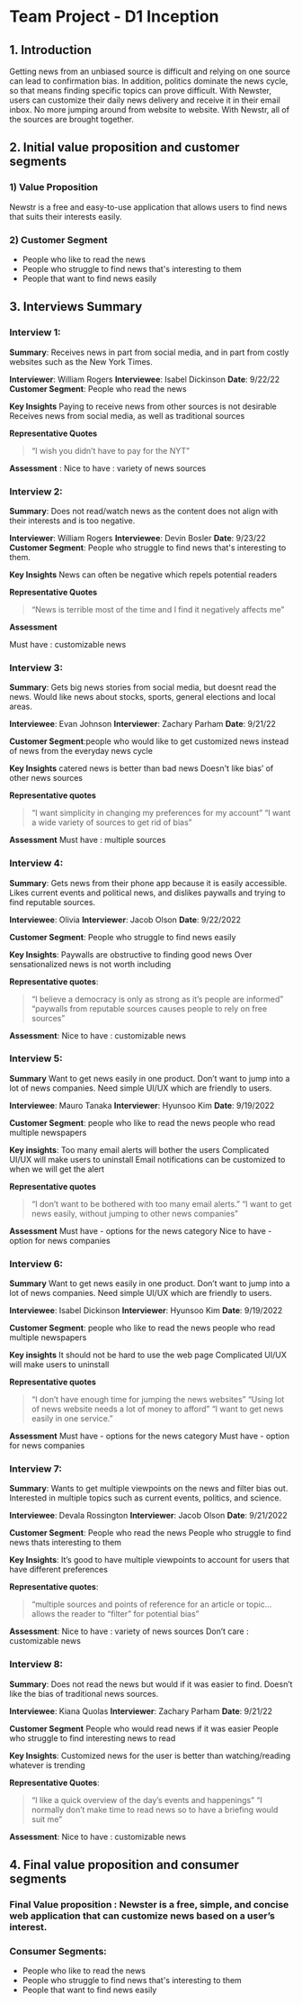 # Team Project - D1 Inception

## 1. Introduction

Getting news from an unbiased source is difficult and relying on one source can lead to confirmation bias. In addition, politics dominate the news cycle, so that means finding specific topics can prove difficult. With Newster, users can customize their daily news delivery and receive it in their email inbox. No more jumping around from website to website. With Newstr, all of the sources are brought together.

## 2. Initial value proposition and customer segments

### 1) Value Proposition

Newstr is a free and easy-to-use application that allows users to find news that suits their interests easily.

### 2) Customer Segment

- People who like to read the news
- People who struggle to find news that's interesting to them
- People that want to find news easily

## 3. Interviews Summary

### Interview 1:

**Summary**: Receives news in part from social media, and in part from costly websites such as the New York Times.

**Interviewer**: William Rogers
**Interviewee**: Isabel Dickinson
**Date**: 9/22/22
**Customer Segment**: People who read the news

**Key Insights**
Paying to receive news from other sources is not desirable
Receives news from social media, as well as traditional sources

**Representative Quotes**

> “I wish you didn’t have to pay for the NYT”

**Assessment** :
Nice to have : variety of news sources

### Interview 2:

**Summary**: Does not read/watch news as the content does not align with their interests and is too negative.

**Interviewer**: William Rogers
**Interviewee**: Devin Bosler
**Date**: 9/23/22
**Customer Segment**: People who struggle to find news that's interesting to them.

**Key Insights**
News can often be negative which repels potential readers

**Representative Quotes**

> “News is terrible most of the time and I find it negatively affects me”

**Assessment**

Must have : customizable news

### Interview 3:

**Summary**: Gets big news stories from social media, but doesnt read the news. Would like news about stocks, sports, general elections and local areas.

**Interviewee**: Evan Johnson
**Interviewer**: Zachary Parham
**Date**: 9/21/22

**Customer Segment**:people who would like to get customized news instead of news from the everyday news cycle

**Key Insights**
catered news is better than bad news
Doesn't like bias’ of other news sources

**Representative quotes**

> “I want simplicity in changing my preferences for my account”
> “I want a wide variety of sources to get rid of bias”

**Assessment**
Must have : multiple sources

### Interview 4:

**Summary**: Gets news from their phone app because it is easily accessible. Likes current events and political news, and dislikes paywalls and trying to find reputable sources.

**Interviewee**: Olivia
**Interviewer**: Jacob Olson
**Date**: 9/22/2022

**Customer Segment**:
People who struggle to find news easily

**Key Insights**:
Paywalls are obstructive to finding good news
Over sensationalized news is not worth including

**Representative quotes**:

> “I believe a democracy is only as strong as it’s people are informed”
> “paywalls from reputable sources causes people to rely on free sources”

**Assessment**:
Nice to have : customizable news

### Interview 5:

**Summary**
Want to get news easily in one product. Don’t want to jump into a lot of news companies. Need simple UI/UX which are friendly to users.

**Interviewee**: Mauro Tanaka
**Interviewer**: Hyunsoo Kim
**Date**: 9/19/2022

**Customer Segment**:
people who like to read the news
people who read multiple newspapers

**Key insights**:
Too many email alerts will bother the users
Complicated UI/UX will make users to uninstall
Email notifications can be customized to when we will get the alert

**Representative quotes**

> “I don’t want to be bothered with too many email alerts.”
> “I want to get news easily, without jumping to other news companies”

**Assessment**
Must have - options for the news category
Nice to have - option for news companies

### Interview 6:

**Summary**
Want to get news easily in one product. Don’t want to jump into a lot of news companies. Need simple UI/UX which are friendly to users.

**Interviewee**: Isabel Dickinson
**Interviewer**: Hyunsoo Kim
**Date**: 9/19/2022

**Customer Segment**:
people who like to read the news
people who read multiple newspapers

**Key insights**
It should not be hard to use the web page
Complicated UI/UX will make users to uninstall

**Representative quotes**

> “I don’t have enough time for jumping the news websites”
> “Using lot of news website needs a lot of money to afford”
> “I want to get news easily in one service.”

**Assessment**
Must have - options for the news category
Must have - option for news companies

### Interview 7:

**Summary**:
Wants to get multiple viewpoints on the news and filter bias out. Interested in multiple topics such as current events, politics, and science.

**Interviewee**: Devala Rossington
**Interviewer**: Jacob Olson
**Date**: 9/21/2022

**Customer Segment**:
People who read the news
People who struggle to find news thats interesting to them

**Key Insights**:
It’s good to have multiple viewpoints to account for users that have different preferences

**Representative quotes**:

> “multiple sources and points of reference for an article or topic… allows the reader to “filter” for potential bias”

**Assessment**:
Nice to have : variety of news sources
Don’t care : customizable news

### Interview 8:

**Summary**: Does not read the news but would if it was easier to find. Doesn’t like the bias of traditional news sources.

**Interviewee**: Kiana Quolas
**Interviewer**: Zachary Parham
**Date**: 9/21/22

**Customer Segment**
People who would read news if it was easier
People who struggle to find interesting news to read

**Key Insights**:
Customized news for the user is better than watching/reading whatever is trending

**Representative Quotes**:

> “I like a quick overview of the day’s events and happenings”
> “I normally don’t make time to read news so to have a briefing would suit me”

**Assessment**:
Nice to have : customizable news

## 4. Final value proposition and consumer segments

### Final Value proposition : Newster is a free, simple, and concise web application that can customize news based on a user’s interest.

### Consumer Segments:

- People who like to read the news
- People who struggle to find news that's interesting to them
- People that want to find news easily
